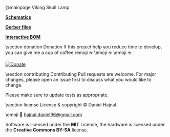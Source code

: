 @mainpage Viking Skull Lamp

<a href="Schematics.pdf" target="_blank"><b>Schematics</b></a>

<a href="gerber.zip" target="_blank"><b>Gerber files</b></a>

<a href="ibom.html" target="_blank"><b>Interactive BOM</b></a>

\section donation Donation
If this project help you reduce time to develop, you can give me a cup of coffee \emoji :coffee: \emoji :coffee: \emoji :coffee:

[![Donate](https://img.shields.io/badge/Donate-PayPal-green.svg)](https://www.paypal.com/donate?hosted_button_id=YFGZD78H6K2CS)

\section contributing Contributing
Pull requests are welcome. For major changes, please open an issue first to discuss what you would like to change.

Please make sure to update tests as appropriate.

\section license License & copyright
© Daniel Hajnal

\emoji :email: hajnal.daniel96@gmail.com

Software is licensed under the __MIT__ License, the hardware is licensed under the __Creative Commons BY-SA__ license.
